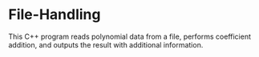 # File-Handling
This C++ program reads polynomial data from a file, performs coefficient addition, and outputs the result with additional information.
